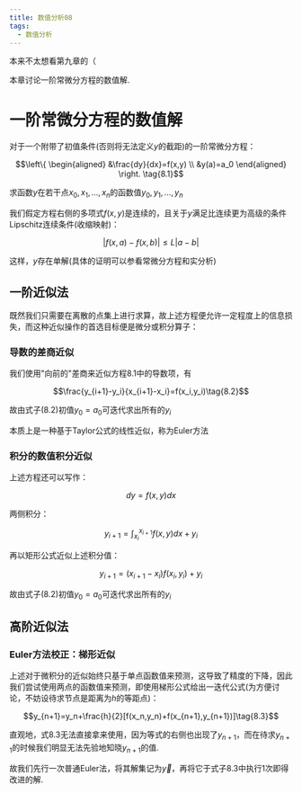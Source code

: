 ```yaml
---
title: 数值分析08
tags: 
  - 数值分析
---
```


本来不太想看第九章的（

本章讨论一阶常微分方程的数值解.

# 一阶常微分方程的数值解

对于一个附带了初值条件(否则将无法定义$y$的截距)的一阶常微分方程：

$$\left\{
\begin{aligned}
&\frac{dy}{dx}=f(x,y) \\
&y(a)=a_0
\end{aligned}
\right.
\tag{8.1}$$

求函数$y$在若干点$x_0,x_1,...,x_n$的函数值$y_0,y_1,...,y_n$

我们假定方程右侧的多项式$f(x,y)$是连续的，且关于$y$满足比连续更为高级的条件Lipschitz连续条件(收缩映射)：

$$\vert f(x,a)-f(x,b)\vert\leqslant L\vert a-b\vert$$

这样，$y$存在单解(具体的证明可以参看常微分方程和实分析)

## 一阶近似法

既然我们只需要在离散的点集上进行求算，故上述方程便允许一定程度上的信息损失，而这种近似操作的首选目标便是微分或积分算子：

### 导数的差商近似

我们使用"向前的"差商来近似方程8.1中的导数项，有

$$\frac{y_{i+1}-y_i}{x_{i+1}-x_i}=f(x_i,y_i)\tag{8.2}$$

故由式子(8.2)初值$y_0=a_0$可迭代求出所有的$y_i$

本质上是一种基于Taylor公式的线性近似，称为Euler方法

### 积分的数值积分近似

上述方程还可以写作：

$$dy=f(x,y)dx$$

两侧积分：

$$y_{i+1}=\int_{x_i}^{x_{i+1}}f(x,y)dx + y_i$$

再以矩形公式近似上述积分值：

$$y_{i+1}=({x_{i+1}}-{x_i})f(x_i,y_i) + y_i$$

故由式子(8.2)初值$y_0=a_0$可迭代求出所有的$y_i$

## 高阶近似法

### Euler方法校正：梯形近似

上述对于微积分的近似始终只基于单点函数值来预测，这导致了精度的下降，因此我们尝试使用两点的函数值来预测，即使用梯形公式给出一迭代公式(为方便讨论，不妨设待求节点是距离为$h$的等距点)：

$$y_{n+1}=y_n+\frac{h}{2}[f(x_n,y_n)+f(x_{n+1},y_{n+1})]\tag{8.3}$$

直观地，式8.3无法直接拿来使用，因为等式的右侧也出现了$y_{n+1}$，而在待求$y_{n+1}$的时候我们明显无法先验地知晓$y_{n+1}$的值.

故我们先行一次普通Euler法，将其解集记为$\vec{y}$，再将它于式子8.3中执行$1$次即得改进的解.